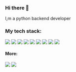 ### Hi there 👋
I,m a python backend developer

### My tech stack: 
<img src="https://img.shields.io/badge/Python-blue?style=flat&logo=python&logoColor=white"> <img src="https://img.shields.io/badge/FastAPI-009688?style=flat&logo=fastapi&logoColor=white"> <img src="https://img.shields.io/badge/Django-darkgreen?style=flat&logo=django&logoColor=white"> <img src="https://img.shields.io/badge/PostgreSQL-blue?style=flat&logo=postgresql&logoColor=white"> <img src="https://img.shields.io/badge/Redis-DC382D?style=flat&logo=redis&logoColor=white"> <img src="https://img.shields.io/badge/Elasticsearch-005571?style=flat&logo=elastic&logoColor=white"> <img src="https://img.shields.io/badge/Celery-37814A?style=flat&logo=celery&logoColor=white"> <img src="https://img.shields.io/badge/HTML-red?style=flat&logo=html5&logoColor=white"> <img src="https://img.shields.io/badge/CSS-blue?style=flat&logo=css3&logoColor=white">

#### More:
<a href="https://www.codewars.com/users/StefanEpic"><img src="https://www.codewars.com/users/StefanEpic/badges/micro"></a>  <a href="https://leetcode.com/u/StefanEpic/"><img src="https://img.shields.io/badge/dynamic/json?style=flat-square&labelColor=black&color=%23ffa116&label=Solved&query=solvedOverTotal&url=https%3A%2F%2Fleetcode-badge.vercel.app%2Fapi%2Fusers%2FStefanEpic&logo=leetcode&logoColor=yellow"></a>
